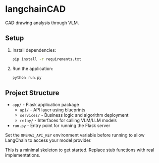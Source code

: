 # langchainCAD

CAD drawing analysis through VLM.

## Setup

1. Install dependencies:
   ```bash
   pip install -r requirements.txt
   ```
2. Run the application:
   ```bash
   python run.py
   ```

## Project Structure

- `app/` - Flask application package
  - `api/` - API layer using blueprints
  - `services/` - Business logic and algorithm deployment
  - `relay/` - Interfaces for calling VLM/LLM models
- `run.py` - Entry point for running the Flask server


Set the `OPENAI_API_KEY` environment variable before running to allow LangChain
to access your model provider.

This is a minimal skeleton to get started. Replace stub functions with real
implementations.
